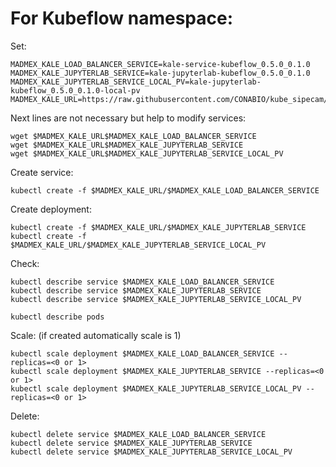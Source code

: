 # For Kubeflow namespace:

Set:

```
MADMEX_KALE_LOAD_BALANCER_SERVICE=kale-service-kubeflow_0.5.0_0.1.0
MADMEX_KALE_JUPYTERLAB_SERVICE=kale-jupyterlab-kubeflow_0.5.0_0.1.0
MADMEX_KALE_JUPYTERLAB_SERVICE_LOCAL_PV=kale-jupyterlab-kubeflow_0.5.0_0.1.0-local-pv
MADMEX_KALE_URL=https://raw.githubusercontent.com/CONABIO/kube_sipecam/master/deployments/MAD_Mex/
```

Next lines are not necessary but help to modify services:

```
wget $MADMEX_KALE_URL$MADMEX_KALE_LOAD_BALANCER_SERVICE
wget $MADMEX_KALE_URL$MADMEX_KALE_JUPYTERLAB_SERVICE
wget $MADMEX_KALE_URL$MADMEX_KALE_JUPYTERLAB_SERVICE_LOCAL_PV
```

Create service:

```
kubectl create -f $MADMEX_KALE_URL/$MADMEX_KALE_LOAD_BALANCER_SERVICE
```

Create deployment:

```
kubectl create -f $MADMEX_KALE_URL/$MADMEX_KALE_JUPYTERLAB_SERVICE
kubectl create -f $MADMEX_KALE_URL/$MADMEX_KALE_JUPYTERLAB_SERVICE_LOCAL_PV
```

Check:

```
kubectl describe service $MADMEX_KALE_LOAD_BALANCER_SERVICE
kubectl describe service $MADMEX_KALE_JUPYTERLAB_SERVICE
kubectl describe service $MADMEX_KALE_JUPYTERLAB_SERVICE_LOCAL_PV
```

```
kubectl describe pods
```

Scale: (if created automatically scale is 1)

```
kubectl scale deployment $MADMEX_KALE_LOAD_BALANCER_SERVICE --replicas=<0 or 1>
kubectl scale deployment $MADMEX_KALE_JUPYTERLAB_SERVICE --replicas=<0 or 1>
kubectl scale deployment $MADMEX_KALE_JUPYTERLAB_SERVICE_LOCAL_PV --replicas=<0 or 1>
```

Delete:

```
kubectl delete service $MADMEX_KALE_LOAD_BALANCER_SERVICE
kubectl delete service $MADMEX_KALE_JUPYTERLAB_SERVICE
kubectl delete service $MADMEX_KALE_JUPYTERLAB_SERVICE_LOCAL_PV
```
